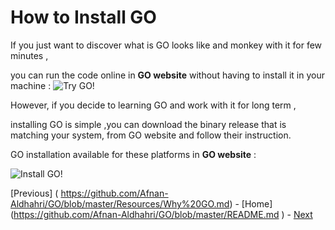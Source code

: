
# How to Install GO

If you just want to discover what is GO looks like and monkey with it for few minutes ,

you can run the code online in **GO website**  without having to install it in your machine : 
![Try GO!](https://cloud.githubusercontent.com/assets/14142983/10209253/bf86a84a-6796-11e5-8c0e-27360d5a6aa5.jpg "Try GO")

However, if you decide to learning GO and work with it for long term  , 

installing GO is simple ,you can download the binary release that is matching  your system, from GO website and follow their instruction.

GO installation available for these platforms in **GO website** :

![Install GO!](https://cloud.githubusercontent.com/assets/14142983/10209255/c42176be-6796-11e5-9ae7-95c8e8adb7de.jpg "3 platforms ")

[Previous] ( https://github.com/Afnan-Aldhahri/GO/blob/master/Resources/Why%20GO.md) - 
[Home] (https://github.com/Afnan-Aldhahri/GO/blob/master/README.md ) -
[ Next](https://github.com/Afnan-Aldhahri/GO/blob/master/Resources/Code%20Organization.md)
